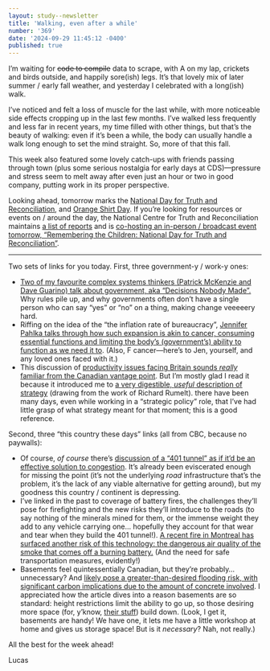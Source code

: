 ```yaml
---
layout: study--newsletter
title: 'Walking, even after a while'
number: '369'
date: '2024-09-29 11:45:12 -0400'
published: true
---
```


I’m waiting for ~~code to compile~~ data to scrape, with A on my lap, crickets and birds outside, and happily sore(ish) legs. It’s that lovely mix of later summer / early fall weather, and yesterday I celebrated with a long(ish) walk.

I’ve noticed and felt a loss of muscle for the last while, with more noticeable side effects cropping up in the last few months. I’ve walked less frequently and less far in recent years, my time filled with other things, but that’s the beauty of walking: even if it’s been a while, the body can usually handle a walk long enough to set the mind straight. So, more of that this fall.

This week also featured some lovely catch-ups with friends passing through town (plus some serious nostalgia for early days at CDS)—pressure and stress seem to melt away after even just an hour or two in good company, putting work in its proper perspective.

Looking ahead, tomorrow marks the [National Day for Truth and Reconciliation](https://www.canada.ca/en/canadian-heritage/campaigns/national-day-truth-reconciliation.html), and [Orange Shirt Day](https://orangeshirtday.org). If you’re looking for resources or events on / around the day, the National Centre for Truth and Reconciliation maintains [a list of reports](https://nctr.ca/records/reports/) and is [co-hosting an in-person / broadcast event tomorrow, “Remembering the Children: National Day for Truth and Reconciliation”](https://trw-svr.nctr.ca/parliament-hill/).

***

Two sets of links for you today. First, three government-y / work-y ones:

- [Two of my favourite complex systems thinkers (Patrick McKenzie and Dave Guarino) talk about government, aka “Decisions Nobody Made”.](www.complexsystemspodcast.com/episodes/government-software-dave-guarino/) Why rules pile up, and why governments often don’t have a single person who can say “yes” or “no” on a thing, making change veeeeery hard.
- Riffing on the idea of the “the inflation rate of bureaucracy”, [Jennifer Pahlka talks through how such expansion is akin to cancer, consuming essential functions and limiting the body’s (government’s) ability to function as we need it to](https://www.eatingpolicy.com/p/we-have-cancer). (Also, F cancer—here’s to Jen, yourself, and any loved ones faced with it.)
- This discussion of [productivity issues facing Britain sounds _really_ familiar from the Canadian vantage point](https://justtwothings.substack.com/p/25-september-2024-economics-migration). But I’m mostly glad I read it because it introduced me to [a very digestible, _useful_ description of strategy](https://justtwothings.substack.com/p/21-july-2022-climate-strategy) (drawing from the work of Richard Rumelt). there have been many days, even while working in a “strategic policy” role, that I’ve had little grasp of what strategy meant for that moment; this is a good reference.

Second, three “this country these days” links (all from CBC, because no paywalls):

- Of course, _of course_ there’s [discussion of a “401 tunnel” as if it’d be an effective solution to congestion](https://www.cbc.ca/news/canada/toronto/highway-407-tolls-401-tunnel-alternative-1.7335201). It’s already been eviscerated enough for missing the point (it’s not the underlying _road_ infrastructure that’s the problem, it’s the lack of any viable alternative for getting around), but my goodness this country / continent is depressing.
- I’ve linked in the past to coverage of battery fires, the challenges they’ll pose for firefighting and the new risks they’ll introduce to the roads (to say nothing of the minerals mined for them, or the immense weight they add to any vehicle carrying one… hopefully they account for that wear and tear when they build the 401 tunnel!). [A recent fire in Montreal has surfaced another risk of this technology: the dangerous air quality of the smoke that comes off a burning battery.](https://www.cbc.ca/news/canada/montreal/montreal-lithium-battery-fire-concerns-1.7336652) (And the need for safe transportation measures, evidently!)
- Basements feel quintessentially Canadian, but they’re probably… unnecessary? And [likely pose a greater-than-desired flooding risk, with significant carbon implications due to the amount of concrete involved](https://www.cbc.ca/news/science/basement-climate-1.7334854). I appreciated how the article dives into a reason basements are so standard: height restrictions limit the ability to go up, so those desiring more space (for, y’know, [their stuff](https://www.youtube.com/watch?v=JLoge6QzcGY)) build down. (Look, I get it, basements are handy! We have one, it lets me have a little workshop at home and gives us storage space! But is it _necessary_? Nah, not really.)

All the best for the week ahead!

Lucas